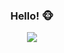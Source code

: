 
<h3 align="center">Hello! 🐵</h3>


<!--
- Nigga you need to finish the cs50 this year 
<p align="center">
<img src="./herecomesthemoney.gif" />
</p>

<p align="center"> 
<img  src="https://github-readme-stats.vercel.app/api?username=notshanxx&theme=tokyonight&show_icons=true&custom_title=My%20Github%20Stat"/>
</p>

<p align="center">
<img src="https://github-readme-streak-stats.herokuapp.com/?user=notshanxx&theme=tokyonight&layout=compact" />
</p>
-->
<p align="center">
<img src="https://github-readme-stats.vercel.app/api/top-langs/?username=notshanxx&theme=tokyonight&layout=compact" />
</p>





